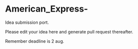 # American_Express-
Idea submission port.

Please edit your idea here and generate pull request thereafter.

Remember deadline is 2 aug.
